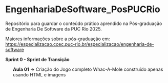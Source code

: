 # EngenhariaDeSoftware_PosPUCRio
Repositório para guardar o conteúdo prático aprendido na Pós-graduação de Engenharia De Software da PUC Rio 2025.

Maiores informações sobre a pós-graduação em: https://especializacao.ccec.puc-rio.br/especializacao/engenharia-de-software

**Sprint 0 - Sprint de Transição**
   
   <ul><b>Aula 01</b> -> Criação do Jogo completo Whac-A-Mole construído apenas usando HTML e imagens</ul>
